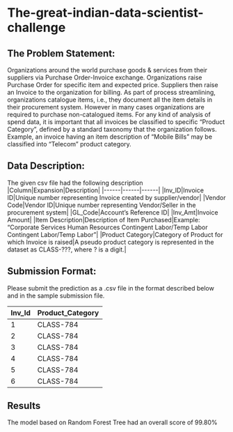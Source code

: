 # The-great-indian-data-scientist-challenge

## The Problem Statement:
Organizations around the world purchase goods & services from their suppliers via Purchase Order-Invoice exchange. Organizations raise Purchase Order for specific item and expected price. Suppliers then raise an Invoice to the organization for billing. As part of process streamlining, organizations catalogue items, i.e., they document all the item details in their procurement system. However in many cases organizations are required to purchase non-catalogued items.
For any kind of analysis of spend data, it is important that all invoices be classified to specific “Product Category”, defined by a standard taxonomy that the organization follows.
Example, an invoice having an item description of “Mobile Bills” may be classified into “Telecom” product category.

## Data Description:
The given csv file had the following description
|Column|Expansion|Description|
|------|------|------|
|Inv_ID|Invoice ID|Unique number representing Invoice created by supplier/vendor|
|Vendor Code|Vendor ID|Unique number representing Vendor/Seller in the procurement system|
|GL_Code|Account’s Reference ID| 
|Inv_Amt|Invoice Amount| 
|Item Description|Description of Item Purchased|Example: “Corporate Services Human Resources Contingent Labor/Temp Labor Contingent Labor/Temp Labor”|
|Product Category|Category of Product for which Invoice is raised|A pseudo product category is represented in the dataset as CLASS-???, where ? is a digit.|

## Submission Format:
Please submit the prediction as a .csv file in the format described below and in the sample submission file.

|Inv_Id|Product_Category|
|------|------|
|1|CLASS-784|
|2|CLASS-784|
|3|CLASS-784|
|4|CLASS-784|
|5|CLASS-784|
|6|CLASS-784|

## Results
The model based on Random Forest Tree had an overall score of 99.80%
